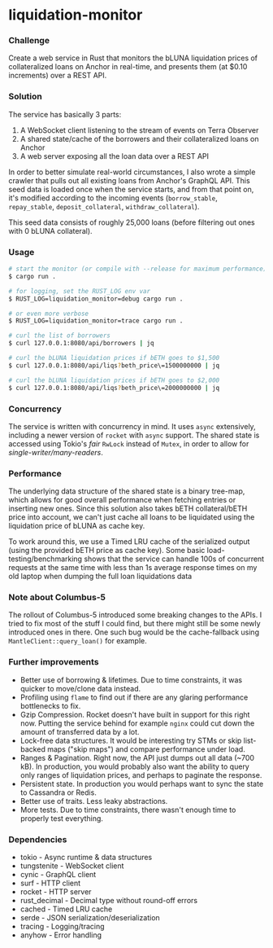 # liquidation-monitor

### Challenge
Create a web service in Rust that monitors the bLUNA liquidation prices of collateralized loans on Anchor in real-time, and presents them (at $0.10 increments) over a REST API. 

### Solution
The service has basically 3 parts:

1. A WebSocket client listening to the stream of events on Terra Observer
2. A shared state/cache of the borrowers and their collateralized loans on Anchor
3. A web server exposing all the loan data over a REST API

In order to better simulate real-world circumstances, I also wrote a simple crawler that pulls out all existing loans from Anchor's GraphQL API.
This seed data is loaded once when the service starts, and from that point on, it's modified according to the incoming events (`borrow_stable`, `repay_stable`, `deposit_collateral`, `withdraw_collateral`).

This seed data consists of roughly 25,000 loans (before filtering out ones with 0 bLUNA collateral).

### Usage
```sh
# start the monitor (or compile with --release for maximum performance)
$ cargo run .

# for logging, set the RUST_LOG env var
$ RUST_LOG=liquidation_monitor=debug cargo run .

# or even more verbose
$ RUST_LOG=liquidation_monitor=trace cargo run .

# curl the list of borrowers
$ curl 127.0.0.1:8080/api/borrowers | jq

# curl the bLUNA liquidation prices if bETH goes to $1,500
$ curl 127.0.0.1:8080/api/liqs?beth_price\=1500000000 | jq

# curl the bLUNA liquidation prices if bETH goes to $2,000
$ curl 127.0.0.1:8080/api/liqs?beth_price\=2000000000 | jq
```

### Concurrency
The service is written with concurrency in mind. It uses `async` extensively, including a newer version of `rocket` with `async` support.
The shared state is accessed using Tokio's _fair_ `RwLock` instead of `Mutex`, in order to allow for _single-writer/many-readers_.

### Performance
The underlying data structure of the shared state is a binary tree-map, which allows for good overall performance when fetching entries or inserting new ones.
Since this solution also takes bETH collateral/bETH price into account, we can't just cache all loans to be liquidated using the liquidation price of bLUNA as cache key.

To work around this, we use a Timed LRU cache of the serialized output (using the provided bETH price as cache key).
Some basic load-testing/benchmarking shows that the service can handle 100s of concurrent requests at the same time with less than 1s average response times on my old laptop when dumping the full loan liquidations data

### Note about Columbus-5
The rollout of Columbus-5 introduced some breaking changes to the APIs. I tried to fix most of the stuff I could find, but there might still be some newly introduced ones in there.
One such bug would be the cache-fallback using `MantleClient::query_loan()` for example.

### Further improvements
- Better use of borrowing & lifetimes. Due to time constraints, it was quicker to move/clone data instead.
- Profiling using `flame` to find out if there are any glaring performance bottlenecks to fix.
- Gzip Compression. Rocket doesn't have built in support for this right now. Putting the service behind for example `nginx` could cut down the amount of transferred data by a lot.
- Lock-free data structures. It would be interesting try STMs or skip list-backed maps ("skip maps") and compare performance under load.
- Ranges & Pagination. Right now, the API just dumps out all data (~700 kB). In production, you would probably also want the ability to query only ranges of liquidation prices, and perhaps to paginate the response.
- Persistent state. In production you would perhaps want to sync the state to Cassandra or Redis.
- Better use of traits. Less leaky abstractions.
- More tests. Due to time constraints, there wasn't enough time to properly test everything.

### Dependencies
- tokio - Async runtime & data structures
- tungstenite - WebSocket client
- cynic - GraphQL client
- surf - HTTP client
- rocket - HTTP server
- rust_decimal - Decimal type without round-off errors
- cached - Timed LRU cache
- serde - JSON serialization/deserialization
- tracing - Logging/tracing
- anyhow - Error handling
